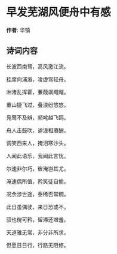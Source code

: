 # 早发芜湖风便舟中有感

**作者**: 华镇

## 诗词内容

长波西南骛，高风激江流。

挂席向浦溆，凌虚驾轻舟。

洲渚乱挥霍，蒹葭飒飕飗。

重山捷飞过，叠浪纷悠悠。

凫鹜不及辨，频咤越飞鸥。

舟人击鼓吹，谑浪相赓酬。

调笑西来人，掩泪寒沙头。

人闻此语乐，我闻此言忧。

尔速非尔巧，彼淹岂其尤。

淹速偶所值，矜笑徒自偷。

况余涉世途，泰稀否常稠。

此日虽偶驶，来日恐或不。

驭也傥可矜，留滞还增羞。

天道雅无常，非分非所求。

但愿日日行，行路无阻修。

